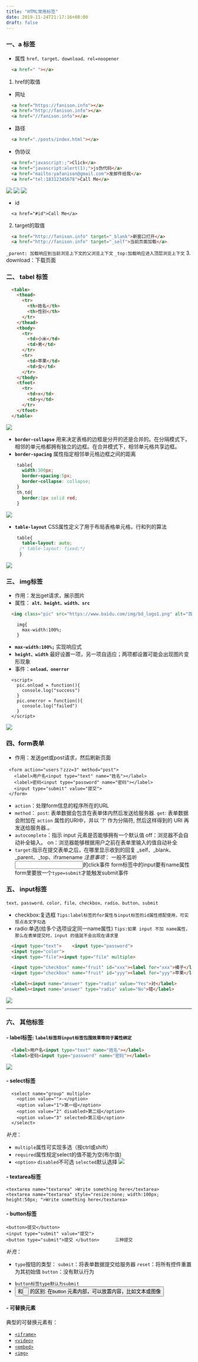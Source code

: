 ```yaml
---
title: "HTML常用标签"
date: 2019-11-24T21:17:16+08:00
draft: false
---
```

### 一、a 标签
- 属性
`href、target、download、rel=noopener`
```html
  <a href=" "></a>
```
1. href的取值
- 网址
```html
  <a href="https://fanison.info"></a>
  <a href="http://fanison.info"></a>
  <a href="//fanison.info"></a>
```
- 路径
```html
  <a href="./posts/index.html"></a>
```
- 伪协议
```html
  <a href="javascript:;">Click</a>
  <a href="javascript:alert(1);">js伪代码</a>
  <a href="mailto:yafanison@gmail.com">发邮件给我</a>
  <a href="tel:18312345678">Call Me</a>
```
![](https://upload-images.jianshu.io/upload_images/16155751-10fbc98c1ca9e80e.png?imageMogr2/auto-orient/strip%7CimageView2/2/w/1240)
![](https://upload-images.jianshu.io/upload_images/16155751-aa5ce9e0aa32a111.png?imageMogr2/auto-orient/strip%7CimageView2/2/w/1240)
![](https://upload-images.jianshu.io/upload_images/16155751-a3fee4457ecae572.png?imageMogr2/auto-orient/strip%7CimageView2/2/w/1240)
- id
```
  <a href="#id">Call Me</a>
```
2. target的取值
```html
  <a href="http://fanison.info" target="_blank">新窗口打开</a>
  <a href="http://fanison.info" target="_self">当前页面加载</a>
```
`_parent: 加载响应到当前浏览上下文的父浏览上下文`
`_top:加载响应进入顶层浏览上下文`
3. download：下载页面

### 二、 tabel 标签
```html
  <table>
    <thead>
      <tr>
        <th>姓名</th>
        <th>性别</th>        
      </tr>
    </thead>  
    <tbody>
      <tr>
        <td>小米</td>
        <td>男</td>
      </tr>
      <tr>
        <td>苹果</td>
        <td>女</td>
      </tr>
    </tbody>
    <tfoot>
      <tr>
        <td>x</td>
        <td>y</td>
      </tr>
    </tfoot>
  </table>
```
![](https://upload-images.jianshu.io/upload_images/16155751-17887503e3dc1ed0.png?imageMogr2/auto-orient/strip%7CimageView2/2/w/1240)
- **`border-collapse`** 用来决定表格的边框是分开的还是合并的。在分隔模式下，相邻的单元格都拥有独立的边框。在合并模式下，相邻单元格共享边框。
- **`border-spacing`** 属性指定相邻单元格边框之间的距离
```css
    table{
      width:300px;
      border-spacing:5px;
      border-collapse: collapse;
    }
    th,td{
      border:1px solid red;
    }
```
![](https://upload-images.jianshu.io/upload_images/16155751-7f6e5de27cbacb22.png?imageMogr2/auto-orient/strip%7CimageView2/2/w/1240)
- **`table-layout`** CSS属性定义了用于布局表格单元格，行和列的算法
```css
    table{
      table-layout: auto;
     /* table-layout: fixed;*/
     }
```
![](https://upload-images.jianshu.io/upload_images/16155751-4b42fd334bb0e593.png?imageMogr2/auto-orient/strip%7CimageView2/2/w/1240)

### 三、 img标签
- 作用：发出get请求，展示图片
- 属性： **`alt、height、width、src`**
```html
  <img class="pic" src="https://www.baidu.com/img/bd_logo1.png" alt="百度logo">
```
```
    img{
      max-width:100%;
    }
```
- **`max-width:100%;`** 实现响应式 
- **`height、width`** 最好设置一项，另一项自适应；两项都设置可能会出现图片变形现象
- 事件：**`onload、onerror`**
```
  <script>
    pic.onload = function(){
      console.log("success")
    }
    pic.onerror = function(){
      console.log("failed")
    }
  </script>
```
![](https://upload-images.jianshu.io/upload_images/16155751-fdb9be4afeccdb2c.png?imageMogr2/auto-orient/strip%7CimageView2/2/w/1240)

### 四、form表单
- 作用：发送get或post请求，然后刷新页面
```    
 <form action="users？zzz=3" method="post">
   <label>用户名<input type="text" name="姓名"></label>
   <label>密码<input type="password" name="密码"></label>          
   <input type="submit" value="提交">
 </form>
```
-  `action`：处理form信息的程序所在的URL
-  `method`：
    `post`: 表单数据会包含在表单体内然后发送给服务器.
   `get`: 表单数据会附加在 `action` 属性的URI中，并以 '?' 作为分隔符, 然后这样得到的 URI 再发送给服务器.。
- `autocomplete`：指示 input 元素是否能够拥有一个默认值
  off：浏览器不会自动补全输入。
  on：浏览器能够根据用户之前在表单里输入的值自动补全
- `target`:指示在提交表单之后，在哪里显示收到的回复
    _self、_blank、_parent、_top、iframename
*注意事项*：
一般不监听<input>的click事件
form标签中的input要有name属性
form里要放一个`type=submit`才能触发submit事件

### 五、 input标签	
`text、password、color、file、checkbox、radio、button、submit`
- checkbox:复选框
`Tips:label标签的for属性与input标签的id属性搭配使用，可实现点击文字勾选`
- radio:单选(给多个选项设定同一name属性) 
`Tips:如果 input 不加 name属性，那么在表单提交时，input 的值就不会出现在请求里`
```html
  <input type="text">    <input type="password">  
  <input type="color">
  <input type="file"><input type="file" multiple>

  <input type="checkbox" name="fruit" id="xxx"><label for="xxx">橘子</label>
  <input type="checkbox" name="fruit" id="yyy"><label for="yyy">苹果</label>

  <label><input name="answer" type="radio" value="Yes">对</label>
  <label><input name="answer" type="radio" value="No">错</label>
```
![](https://upload-images.jianshu.io/upload_images/16155751-d5f3b2127bffacce.png?imageMogr2/auto-orient/strip%7CimageView2/2/w/1240)

<hr>

### 六、 其他标签
#### - label标签: `label标签将input标签包围效果等同于属性绑定`
```html
  <label>用户名<input type="text" name="姓名"></label>
  <label>密码<input type="password" name="密码"></label>
```               
![](https://upload-images.jianshu.io/upload_images/16155751-23ef156d460e9d60.png?imageMogr2/auto-orient/strip%7CimageView2/2/w/1240)


#### - select标签
```  
  <select name="group" multiple>
    <option value="">-</option>
    <option value="1">第一组</option>
    <option value="2" disabled>第二组</option>
    <option value="3" selected>第三组</option>
  </select>
```
*补充*：
- `multiple`属性可实现多选（按ctrl或shift）
- `required`属性规定select的值不能为空(布尔值)
- `<option>`
 `disabled`不可选
 `selected`默认选择
![](https://upload-images.jianshu.io/upload_images/16155751-692bfa36e783cf63.png?imageMogr2/auto-orient/strip%7CimageView2/2/w/1240)

#### - textarea标签
```	
<textarea name="textarea" >Write something here</textarea>
<textarea name="textarea" style="resize:none; width:100px; height:50px; ">Write something here</textarea>
```	
#### - button标签
 ```       
<button>提交</button>
<input type="submit" value="提交">	
<button type="submit">提交 </button>      三种提交
```
*补充*：
* `type`按钮的类型：
`submit`：将表单数据提交给服务器
`reset`：将所有控件重置为其初始值
`button`：没有默认行为
- `button标签type默认为submit`
- <button>和<input type="button"> 的区别:
在button 元素内部，可以放置内容，比如文本或图像
#### - 可替换元素
典型的可替换元素有：
*   [`<iframe>`](https://developer.mozilla.org/zh-CN/docs/Web/HTML/Element/iframe "HTML内联框架元素 <iframe> 表示嵌套的浏览上下文，有效地将另一个HTML页面嵌入到当前页面中。")
*   [`<video>`](https://developer.mozilla.org/zh-CN/docs/Web/HTML/Element/video "HTML <video> 元素 用于在HTML或者XHTML文档中嵌入媒体播放器，用于支持文档内的视频播放。")
*   [`<embed>`](https://developer.mozilla.org/zh-CN/docs/Web/HTML/Element/embed "HTML <embed> 元素将外部内容嵌入文档中的指定位置。此内容由外部应用程序或其他交互式内容源（如浏览器插件）提供。")
*   [`<img>`](https://developer.mozilla.org/zh-CN/docs/Web/HTML/Element/img "HTML Image 元素（ <img> ）代表文档中的一个图像。")

